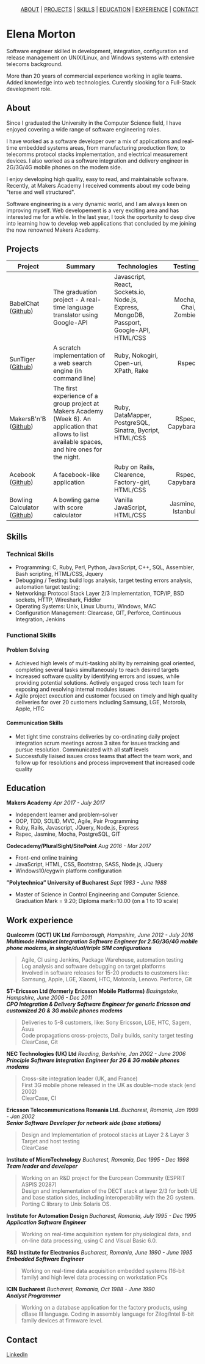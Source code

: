 <!-- ## Elena Morton

[ABOUT](#about) | [PROJECTS](#projects) | [SKILLS](#skills) | [EDUCATION](#education) | [EXPERIENCE](#experience) | [NETWORKS](#networks) -->

<p align="right"><a href="#about">ABOUT</a> | <a href="#projects">PROJECTS</a> | <a href="#skills">SKILLS</a> | <a href="#education">EDUCATION</a> | <a href="#experience">EXPERIENCE</a> | <a href="#contact">CONTACT</a></p>
<h1>Elena Morton</h1>

Software engineer skilled in development, integration, configuration and release management on UNIX/Linux, and Windows systems with extensive telecoms background.

More than 20 years of commercial experience working in agile teams. Added knowledge into web technologies. Curently slooking for a Full-Stack development role.

## About

Since I graduated the University in the Computer Science field, I have enjoyed covering a wide range of software engineering roles. 

I have worked as a software developer over a mix of applications and real-time embedded systems areas, from manufacturing production flow, to telecomms protocol stacks implementation, and electrical measurement devices. I also worked as a software integration and delivery engineer in 2G/3G/4G mobile phones on the modem side.

I enjoy developing high quality, easy to read, and maintainable software. Recently, at Makers Academy I received comments about my code being "terse and well structured".

Software engineering is a very dynamic world, and I am always keen on improving myself. Web developement is a very exciting area and has interested me for a while. In the last year, I took the oportunity to deep dive into learning how to develop web applications that concluded by me joining the now renowned Makers Academy.

## Projects
Project | Summary | Technologies | Testing
------- | ---------------- | ---------- | ----------:
BabelChat ([Github](https://github.com/elenamorton/BabelChat)) | The graduation project - A real-time language translator using Google-API | Javascript, React, Sockets.io, Node.js, Express, MongoDB, Passport, Google-API, HTML/CSS | Mocha, Chai, Zombie
SunTiger ([Github](https://github.com/elenamorton/search_engine))  | A scratch implementation of a web search engine (in command line)  | Ruby, Nokogiri, Open-uri, XPath, Rake | Rspec
MakersB'n'B ([Github](https://github.com/elenamortonmakersbnb_2017)) | The first experience of a group project at Makers Academy (Week 6). An application that allows to list available spaces, and hire ones for the night. | Ruby, DataMapper, PostgreSQL, Sinatra, Bycript, HTML/CSS | RSpec, Capybara
Acebook ([Github](https://github.com/elenamorton/Acebook)) | A facebook-like application | Ruby on Rails, Clearence, Factory-girl, HTML/CSS | Rspec, Capybara
Bowling Calculator ([Github](https://github.com/elenamorton/bowling-challenge)) | A bowling game with score calculator | Vanilla JavaScript, HTML/CSS | Jasmine, Istanbul

## Skills

### Technical Skills

- Programming: C, Ruby, Perl, Python, JavaScript, C++, SQL, Assembler, Bash scripting, HTML/CSS, Jquery
- Debugging / Testing: build logs analysis, target testing errors analysis, automation target testing;
- Networking: Protocol Stack Layer 2/3 Implementation, TCP/IP, BSD sockets, HTTP, Wireshark, Fiddler
- Operating Systems: Unix, Linux Ubuntu, Windows, MAC
- Configuration Management: Clearcase, GIT, Perforce, Continuous Integration, Jenkins

### Functional Skills
#### Problem Solving
- Achieved high levels of multi-tasking ability by remaining goal oriented, completing several tasks simultaneously to reach desired targets
- Increased software quality by identifying errors and issues, while providing potential solutions. Actively engaged cross tech team for exposing and resolving internal modules issues
- Agile project execution and customer focused on timely and high quality deliveries for over 20 customers including Samsung, LGE, Motorola, Apple, HTC

#### Communication Skills
- Met tight time constrains deliveries by co-ordinating daily project integration scrum meetings across 3 sites for issues tracking and pursue resolution. Communicated with all staff levels
- Successfully liaised issues cross teams that affect the team work, and follow up for resolutions and process improvement that increased code quality

## <a name="#education">Education</a>

**Makers Academy** *Apr 2017 - July 2017*
- Independent learner and problem-solver
- OOP, TDD, SOLID, MVC, Agile, Pair Programming
- Ruby, Rails, Javascript, JQuery, Node.js, Express
- Rspec, Jasmine, Mocha, PostgreSQL, GIT

**Codecademy/PluralSight/SitePoint** *Aug 2016 - Mar 2017*
- Front-end online training
- JavaScript, HTML, CSS, Bootstrap, SASS, Node.js, JQuery
- Windows10/cygwin platform configuration

**”Polytechnica” University of Bucharest** *Sept 1983 - June 1988*
- Master of Science in Control Engineering and Computer Science. Graduation Mark = 9.20; Diploma mark=10.00 (on a 1 to 10 scale)

## <a name="#experience">Work experience</a>

**Qualcomm (QCT) UK Ltd** *Farnborough, Hampshire, June 2012 - July 2016*      
***Multimode Handset Integration Software Engineer for 2.5G/3G/4G mobile phone modems, in single/dual/triple SIM configurations***  
>Agile, CI using Jenkins, Package Warehouse, automation testing  
Log analysis and software debugging on target platforms  
Involved in software releases for 15-20 products to customers like: Samsung, Apple, LGE, Xiaomi, HTC, Motorola, Lenovo.
Perforce, Git

**ST-Ericsson Ltd (formerly Ericsson Mobile Platforms)** *Basingstoke, Hampshire, June 2006 - Dec 2011*       
***CPO Integration & Delivery Software Engineer for generic Ericsson and customized 2G & 3G mobile phones modems***  
>Deliveries to 5-8 customers, like: Sony Ericsson, LGE, HTC, Sagem, Asus  
Code propagations cross-projects, Daily builds, sanity target testing  
ClearCase, Git

**NEC Technologies (UK) Ltd** *Reading, Berkshire, Jan 2002 - June 2006*  
***Principle Software Integration Engineer for 2G & 3G mobile phones modems***  
>Cross-site integration leader (UK, and France)  
First 3G mobile phone released in the UK as double-mode stack (end 2002)  
ClearCase, CI

**Ericsson Telecommunications Romania Ltd.** *Bucharest, Romania, Jan 1999 - Jan 2002*  
***Senior Software Developer for network side (base stations)***  
>Design and Implementation of protocol stacks at Layer 2 & Layer 3  
Target and host testing  
ClearCase

**Institute of MicroTechnology** *Bucharest, Romania, Dec 1995 - Dec 1998*  
***Team leader and developer***  
>Working on an R&D project for the European Community (ESPRIT ASPIS 20287)    
Design and implementation of the DECT stack at layer 2/3 for both UE and base station sides, including interoperability with the 2G system.  
Porting C library to Unix Solaris OS.

**Institute for Automation Design** *Bucharest, Romania, July 1995 - Dec 1995*  
***Application Software Engineer***   
>Working on real-time acquisition system for physiological data, and on-line data processing, using C and Visual Basic 6.0.

**R&D Institute for Electronics** *Bucharest, Romania, June 1990 - June 1995*  
***Embedded Software Engineer***   
>Working on real-time data acquisition embedded systems (16-bit family) and high level data processing on workstation PCs

**ICIN Bucharest** *Bucharest, Romania, Oct 1988 - June 1990*  
***Analyst Programmer***  
>Working on a database application for the factory products, using dBase III language. Coding in assembly language for Zilog/Intel 8-bit family devices at firmware level.

## <a name="#contact">Contact</a>

[LinkedIn](https://www.linkedin.com/in/elena-morton/)
